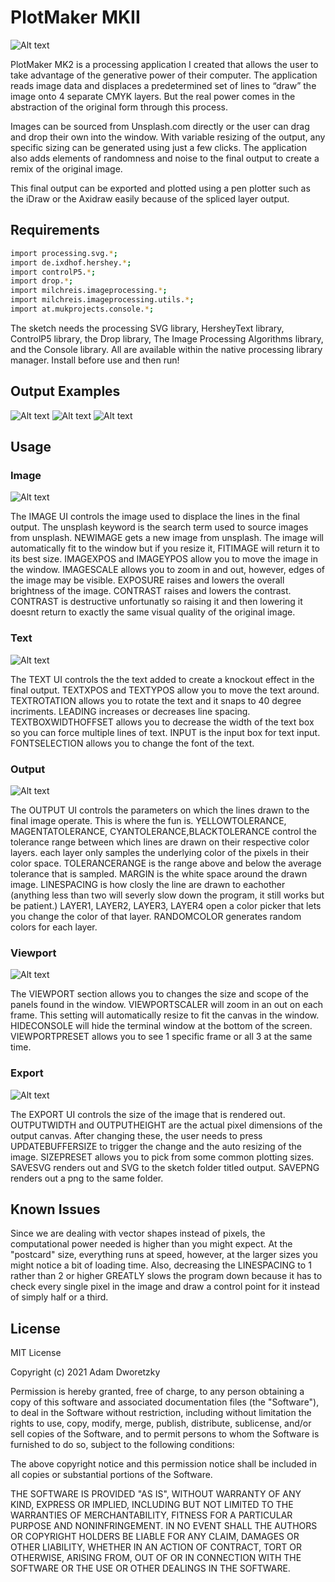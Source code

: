 # PlotMaker MKII

![Alt text](screenshots/Plotmaker.png "PlotMaker")

PlotMaker MK2 is a processing application I created that allows the user to take advantage of the generative power of their computer. The application reads image data and displaces a predetermined set of lines to “draw” the image onto 4 separate CMYK layers. But the real power comes in the abstraction of the original form through this process.

Images can be sourced from Unsplash.com directly or the user can drag and drop their own into the window. With variable resizing of the output, any specific sizing can be generated using just a few clicks.
The application also adds elements of randomness and noise to the final output to create a remix of the original image.

This final output can be exported and plotted using a pen plotter such as the iDraw or the Axidraw easily because of the spliced layer output.

## Requirements 
```bash
import processing.svg.*;
import de.ixdhof.hershey.*;
import controlP5.*;
import drop.*;
import milchreis.imageprocessing.*;
import milchreis.imageprocessing.utils.*;
import at.mukprojects.console.*;
```
The sketch needs the processing SVG library, HersheyText library, ControlP5 library, the Drop library, The Image Processing Algorithms library, and the Console library. All are available within the native processing library manager. Install before use and then run!

## Output Examples
![Alt text](Output/Image-5_5_2021_12_45_18.png "example image 1")
![Alt text](Output/Image-5_5_2021_12_51_37.png "example image 2")
![Alt text](Output/Image-5_5_2021_12_52_56.png "example image 2")

## Usage
### Image
![Alt text](screenshots/frame1ui.png "Frame 1")

The IMAGE UI controls the image used to displace the lines in the final output. The unsplash keyword is the search term used to source images from unsplash. NEWIMAGE gets a new image from unsplash. The image will automatically fit to the window but if you resize it, FITIMAGE will return it to its best size. IMAGEXPOS and IMAGEYPOS allow you to move the image in the window. IMAGESCALE allows you to zoom in and out, however, edges of the image may be visible. EXPOSURE raises and lowers the overall brightness of the image. CONTRAST raises and lowers the contrast. CONTRAST is destructive unfortunatly so raising it and then lowering it doesnt return to exactly the same visual quality of the original image.

### Text
![Alt text](screenshots/frame2ui.png "Frame 2")

The TEXT UI controls the the text added to create a knockout effect in the final output. TEXTXPOS and TEXTYPOS allow you to move the text around. TEXTROTATION allows you to rotate the text and it snaps to 40 degree incriments. LEADING increases or decreases line spacing. TEXTBOXWIDTHOFFSET allows you to decrease the width of the text box so you can force multiple lines of text. INPUT is the input box for text input. FONTSELECTION allows you to change the font of the text.

### Output
![Alt text](screenshots/outputui.png "Output")

The OUTPUT UI controls the parameters on which the lines drawn to the final image operate. This is where the fun is. YELLOWTOLERANCE, MAGENTATOLERANCE, CYANTOLERANCE,BLACKTOLERANCE control the tolerance range between which lines are drawn on their respective color layers. each layer only samples the underlying color of the pixels in their color space. TOLERANCERANGE is the range above and below the average tolerance that is sampled. MARGIN is the white space around the drawn image. LINESPACING is how closly the line are drawn to eachother (anything less than two will severly slow down the program, it still works but be patient.) LAYER1, LAYER2, LAYER3, LAYER4 open a color picker that lets you change the color of that layer. RANDOMCOLOR generates random colors for each layer.

### Viewport
![Alt text](screenshots/viewportui.png "Viewport")

The VIEWPORT section allows you to changes the size and scope of the panels found in the window. VIEWPORTSCALER will zoom in an out on each frame. This setting will automatically resize to fit the canvas in the window. HIDECONSOLE will hide the terminal window at the bottom of the screen. VIEWPORTPRESET allows you to see 1 specific frame or all 3 at the same time.

### Export
![Alt text](screenshots/exportui.png "Export")

The EXPORT UI controls the size of the image that is rendered out. OUTPUTWIDTH and OUTPUTHEIGHT are the actual pixel dimensions of the output canvas. After changing these, the user needs to press UPDATEBUFFERSIZE to trigger the change and the auto resizing of the image. SIZEPRESET allows you to pick from some common plotting sizes. SAVESVG renders out and SVG to the sketch folder titled output. SAVEPNG renders out a png to the same folder.

## Known Issues

Since we are dealing with vector shapes instead of pixels, the computational power needed is higher than you might expect. At the "postcard" size, everything runs at speed, however, at the larger sizes you might notice a bit of loading time. Also, decreasing the LINESPACING to 1 rather than 2 or higher GREATLY slows the program down because it has to check every single pixel in the image and draw a control point for it instead of simply half or a third.


## License
MIT License

Copyright (c) 2021 Adam Dworetzky

Permission is hereby granted, free of charge, to any person obtaining a copy
of this software and associated documentation files (the "Software"), to deal
in the Software without restriction, including without limitation the rights
to use, copy, modify, merge, publish, distribute, sublicense, and/or sell
copies of the Software, and to permit persons to whom the Software is
furnished to do so, subject to the following conditions:

The above copyright notice and this permission notice shall be included in all
copies or substantial portions of the Software.

THE SOFTWARE IS PROVIDED "AS IS", WITHOUT WARRANTY OF ANY KIND, EXPRESS OR
IMPLIED, INCLUDING BUT NOT LIMITED TO THE WARRANTIES OF MERCHANTABILITY,
FITNESS FOR A PARTICULAR PURPOSE AND NONINFRINGEMENT. IN NO EVENT SHALL THE
AUTHORS OR COPYRIGHT HOLDERS BE LIABLE FOR ANY CLAIM, DAMAGES OR OTHER
LIABILITY, WHETHER IN AN ACTION OF CONTRACT, TORT OR OTHERWISE, ARISING FROM,
OUT OF OR IN CONNECTION WITH THE SOFTWARE OR THE USE OR OTHER DEALINGS IN THE
SOFTWARE.
